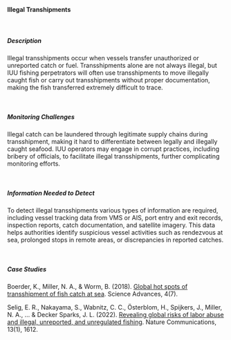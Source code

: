 <br>

#### **Illegal Transhipments**

<br>

##### **Description**

Illegal transshipments occur when vessels transfer unauthorized or unreported catch or fuel. Transshipments alone are not always illegal, but IUU fishing perpetrators will often use transshipments to move illegally caught fish or carry out transshipments without proper documentation, making the fish transferred extremely difficult to trace.


<br>

##### **Monitoring Challenges**

Illegal catch can be laundered through legitimate supply chains during transshipment, making it hard to differentiate between legally and illegally caught seafood. IUU operators may engage in corrupt practices, including bribery of officials, to facilitate illegal transshipments, further complicating monitoring efforts.

<br>

##### **Information Needed to Detect**

To detect illegal transshipments various types of information are required, including vessel tracking data from VMS or AIS, port entry and exit records, inspection reports, catch documentation, and satellite imagery. This data helps authorities identify suspicious vessel activities such as rendezvous at sea, prolonged stops in remote areas, or discrepancies in reported catches. 

<br>

##### **Case Studies**

Boerder, K., Miller, N. A., & Worm, B. (2018). [Global hot spots of transshipment of fish catch at sea](https://www.science.org/doi/full/10.1126/sciadv.aat7159). Science Advances, 4(7).

Selig, E. R., Nakayama, S., Wabnitz, C. C., Österblom, H., Spijkers, J., Miller, N. A., ... & Decker Sparks, J. L. (2022). [Revealing global risks of labor abuse and illegal, unreported, and unregulated fishing](https://www.nature.com/articles/s41467-022-28916-2). Nature Communications, 13(1), 1612.

<br>

